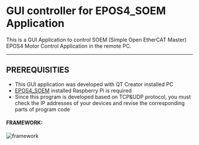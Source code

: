 # GUI controller for EPOS4_SOEM Application
This is a GUI Application to control SOEM (Simple Open EtherCAT Master) EPOS4 Motor Control Application in the remote PC.

---

## PREREQUISITIES
+ This GUI application was developed with QT Creator installed PC
+ [EPOS4_SOEM](https://github.com/shkwon98/EPOS4_SOEM) installed Raspberry Pi is required
+ Since this program is developed based on TCP&UDP protocol, you must check the IP addresses of your devices and revise the corresponding parts of program code

#### FRAMEWORK:

![framework](https://user-images.githubusercontent.com/86837107/155870476-c4409fc2-9101-4b08-91ce-bc8333312e19.jpg)
